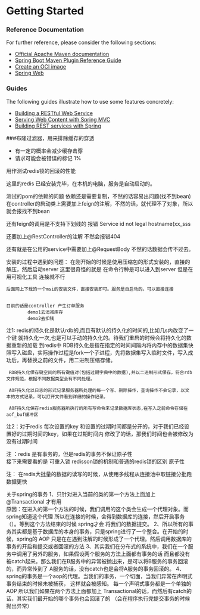 # Getting Started

### Reference Documentation
For further reference, please consider the following sections:

* [Official Apache Maven documentation](https://maven.apache.org/guides/index.html)
* [Spring Boot Maven Plugin Reference Guide](https://docs.spring.io/spring-boot/docs/2.3.0.BUILD-SNAPSHOT/maven-plugin/reference/html/)
* [Create an OCI image](https://docs.spring.io/spring-boot/docs/2.3.0.BUILD-SNAPSHOT/maven-plugin/reference/html/#build-image)
* [Spring Web](https://docs.spring.io/spring-boot/docs/2.2.5.RELEASE/reference/htmlsingle/#boot-features-developing-web-applications)

### Guides
The following guides illustrate how to use some features concretely:

* [Building a RESTful Web Service](https://spring.io/guides/gs/rest-service/)
* [Serving Web Content with Spring MVC](https://spring.io/guides/gs/serving-web-content/)
* [Building REST services with Spring](https://spring.io/guides/tutorials/bookmarks/)

###布隆过滤器，用来排除缓存的穿透
* 有一定的概率会减少缓存击穿
* 请求可能会被错误的标记  1%

用作测试redis锁的回滚的性能

这里的redis 已经安装完毕，在本机的电脑，服务是自动启动的。

测试的pom的依赖的问题 依赖还是需要复制，不然的话容易出问题(找不到bean)
在controller的启动类上需要加上feign的注解，不然的话，就代理不了对象，所以就会报找不到bean

还有feign的调用是不支持下划线的 报错 Service id not legal hostname(xx_sss

还要加上@RestController的注解  不然会报错404

还有就是在公用的service中需要加上@RequestBody  不然的话数据会传不过去。

安装的过程中遇到的问题：
    在刚开始的时候是使用压缩包的形式安装的，直接的解压，然后启动server
    这里很奇怪的就是 在命令行种是可以进入到server  但是在用可视化工具
    连接就不行
    
    后面网上下载的一个msi的安装文件，直接安装即可。服务是自启动的。可以直接连接


    目前的话是controller 产生订单服务
            demo1去消减库存
            demo2去扣钱
 
注1: redis的持久化是默认rdb的,而且有默认的持久化的时间的,比如几s内改变了一个键
     就持久化一次,也是可以手动的持久化的。待我们重启的时候会将持久化的数据重新的加载
     到redis中
     RDB持久化是指在指定的时间间隔内将内存中的数据集快照写入磁盘，实际操作过程是fork一个子进程，先将数据集写入临时文件，写入成功后，再替换之前的文件，用二进制压缩存储。
     
     RDB持久化保存键空间的所有键值对(包括过期字典中的数据),并以二进制形式保存，符合rdb文件规范，根据不同数据类型会有不同处理。
     
     AOF持久化以日志的形式记录服务器所处理的每一个写、删除操作，查询操作不会记录，以文本的方式记录，可以打开文件看到详细的操作记录。
     
     AOF持久化保存redis服务器所执行的所有写命令来记录数据库状态,在写入之前命令存储在aof_buf缓冲区

注2：对于redis 每次设置的key 和设置的过期时间都是分开的，对于我们已经设置好的过期时间的key，如果在过期时间内
    修改了的话，那我们时间也会被修改为没有过期时间

                
注 ：redis 是有事务的，但是redis的事务不保证原子性  
     接下来需要看的是  可重入锁
     redisson锁的机制和普通的redis锁的区别
     原子性   

注： 在redis大批量的数据的读写的时候，从使用多线程从连接池中取链接分批跑数据更快     

关于spring的事务 
    1、只针对进入当前的类的第一个方法上面加上 @Transactional 才有用  
       原因：在进入的第一个方法的时候，我们调用的这个类会生成一个代理对象。而spring知道这个代理
            所以在连接的时候，会得到数据库的连接，然后开启事务（）。等到这个方法结束的时候 spring才会
            将我们的数据提交。
    2、所以所有的事务其实都是基于数据库的本身的事务，只是spring进行了一个整合。在开始的时候，spring的
       AOP 只是在在遇到注解的时候形成了一个代理。然后调用数据库的事务的开启和提交或者回滚的方法
    3、其实我们在分布式的系统中，我们在一个服务中调用了另外的服务，如果假设两个服务的方法上面都有事务的话
        而且都没有被catch起来。那么我们在B服务中的异常被抛出来，是可以将B服务的事务回滚的，而异常传到了
        A服务的话，没有catch也是会将A服务的事务回滚的。
    4、spring的事务是一个aop的代理。当我们的事务，一个切面，当我们异常在声明式事务结束的时候未被捕获，
      这样就会被感知。 每一个声明式事务都是一个单独的AOP
      所以我们如果在两个方法上面都加上 Transactional的话，而然后有catch的话，其实我们最开始的哪个事务也会回滚了的
      （会在程序执行完提交事务的时候抛出异常）                 
       